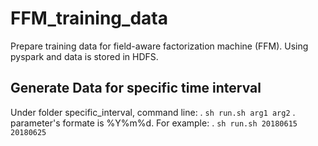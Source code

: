 # FFM_training_data
Prepare training data for field-aware factorization machine (FFM).
Using pyspark and data is stored in HDFS.
## Generate Data for specific time interval
Under folder specific_interval, command line:
. `sh run.sh arg1 arg2`
. parameter's formate is %Y%m%d.
For example:
. `sh run.sh 20180615 20180625`

